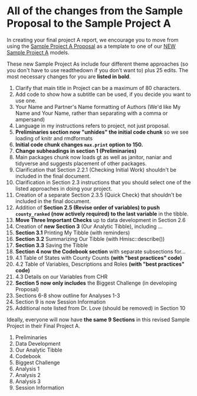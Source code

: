 # All of the changes from the Sample Proposal to the Sample Project A

In creating your final project A report, we encourage you to move from using the [Sample Project A Proposal](https://thomaselove.github.io/431-projectA-2022/exampleA.html) as a template to one of our [NEW Sample Project A](https://thomaselove.github.io/431-projectA-2022/exampleC.html) models.

These new Sample Project As include four different theme approaches (so you don't have to use readthedown if you don't want to) plus 25 edits. The most necessary changes for you are **listed in bold**.

1. Clarify that main title in Project can be a maximum of 80 characters.
2. Add code to show how a subtitle can be used, if you decide you want to use one.
3. Your Name and Partner's Name formatting of Authors (We'd like My Name and Your Name, rather than separating with a comma or ampersand)
4. Language in my instructions refers to project, not just proposal.
5. **Preliminaries section now "unhides" the initial code chunk** so we see loading of knitr and rmdformats 
6. **Initial code chunk changes `max.print` option to 150.**
7. **Change subheadings in section 1 (Preliminaries)**
8. Main packages chunk now loads gt as well as janitor, naniar and tidyverse and suggests placement of other packages.
9. Clarification that Section 2.2.1 (Checking Initial Work) shouldn't be included in the final document.
10. Clarification in Section 2.3 instructions that you should select one of the listed approaches in doing your project.
11. Creation of a separate Section 2.3.5 (Quick Check) that shouldn't be included in the final document.
12. Addition of **Section 2.5 (Revise order of variables) to push `county_ranked` (now actively required) to the last variable** in the tibble.
13. **Move Three Important Checks** up to data development in Section 2.6
14. Creation of **new Section 3** (Our Analytic Tibble), including ...
15. **Section 3.1** Printing My Tibble (with reminders)
16. **Section 3.2** Summarizing Our Tibble (with Hmisc::describe())
17. **Section 3.3** Saving the Tibble
18. **Section 4 now the Codebook section** with separate subsections for...
19. 4.1 Table of States with County Counts **(with "best practices" code)**
20. 4.2 Table of Variables, Descriptions and Roles **(with "best practices" code)**
21. 4.3 Details on our Variables from CHR
22. **Section 5 now only includes** the Biggest Challenge (in developing Proposal)
23. Sections 6-8 show outline for Analyses 1-3
24. Section 9 is now Session Information
25. Additional note listed from Dr. Love (should be removed) in Section 10

Ideally, everyone will now have **the same 9 Sections** in this revised Sample Project in their Final Project A.

1. Preliminaries
2. Data Development
3. Our Analytic Tibble
4. Codebook
5. Biggest Challenge
6. Analysis 1
7. Analysis 2
8. Analysis 3
9. Session Information
